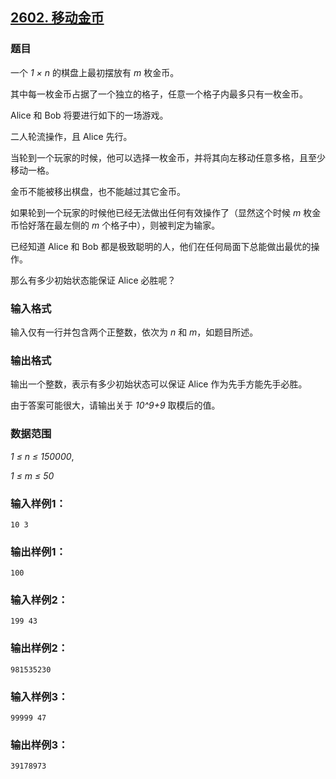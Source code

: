 ## [2602. 移动金币](https://www.acwing.com/problem/content/2604/)

### 题目

一个 *1 × n* 的棋盘上最初摆放有 *m* 枚金币。

其中每一枚金币占据了一个独立的格子，任意一个格子内最多只有一枚金币。

Alice 和 Bob 将要进行如下的一场游戏。

二人轮流操作，且 Alice 先行。

当轮到一个玩家的时候，他可以选择一枚金币，并将其向左移动任意多格，且至少移动一格。

金币不能被移出棋盘，也不能越过其它金币。

如果轮到一个玩家的时候他已经无法做出任何有效操作了（显然这个时候 *m* 枚金币恰好落在最左侧的 *m* 个格子中），则被判定为输家。

已经知道 Alice 和 Bob 都是极致聪明的人，他们在任何局面下总能做出最优的操作。

那么有多少初始状态能保证 Alice 必胜呢？

### 输入格式

输入仅有一行并包含两个正整数，依次为 *n* 和 *m*，如题目所述。

### 输出格式

输出一个整数，表示有多少初始状态可以保证 Alice 作为先手方能先手必胜。

由于答案可能很大，请输出关于 *10^9+9* 取模后的值。

### 数据范围

*1 ≤ n ≤ 150000*,

*1 ≤ m ≤ 50*

### 输入样例1：

```
10 3
```

### 输出样例1：

```
100
```

### 输入样例2：

```
199 43
```

### 输出样例2：

```
981535230
```

### 输入样例3：

```
99999 47
```

### 输出样例3：

```
39178973
```
